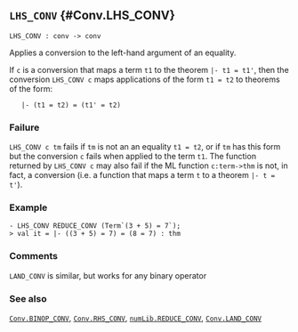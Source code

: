 ## `LHS_CONV` {#Conv.LHS_CONV}


```
LHS_CONV : conv -> conv
```



Applies a conversion to the left-hand argument of an equality.


If `c` is a conversion that maps a term `t1` to the theorem `|- t1 = t1'`,
then the conversion `LHS_CONV c` maps applications of the form `t1 = t2` to
theorems of the form:
    
       |- (t1 = t2) = (t1' = t2)
    



### Failure

`LHS_CONV c tm` fails if `tm` is not an an equality `t1 = t2`,
or if `tm` has this form 
but the conversion `c` fails when applied to the term `t1`. The
function returned by `LHS_CONV c` may also fail if the ML function
`c:term->thm` is not, in fact, a conversion (i.e. a function that maps
a term `t` to a theorem `|- t = t'`).

### Example

    
    - LHS_CONV REDUCE_CONV (Term`(3 + 5) = 7`);
    > val it = |- ((3 + 5) = 7) = (8 = 7) : thm
    

### Comments

`LAND_CONV` is similar, but works for any binary operator

### See also

[`Conv.BINOP_CONV`](#Conv.BINOP_CONV), [`Conv.RHS_CONV`](#Conv.RHS_CONV), [`numLib.REDUCE_CONV`](#numLib.REDUCE_CONV), [`Conv.LAND_CONV`](#Conv.LAND_CONV)

